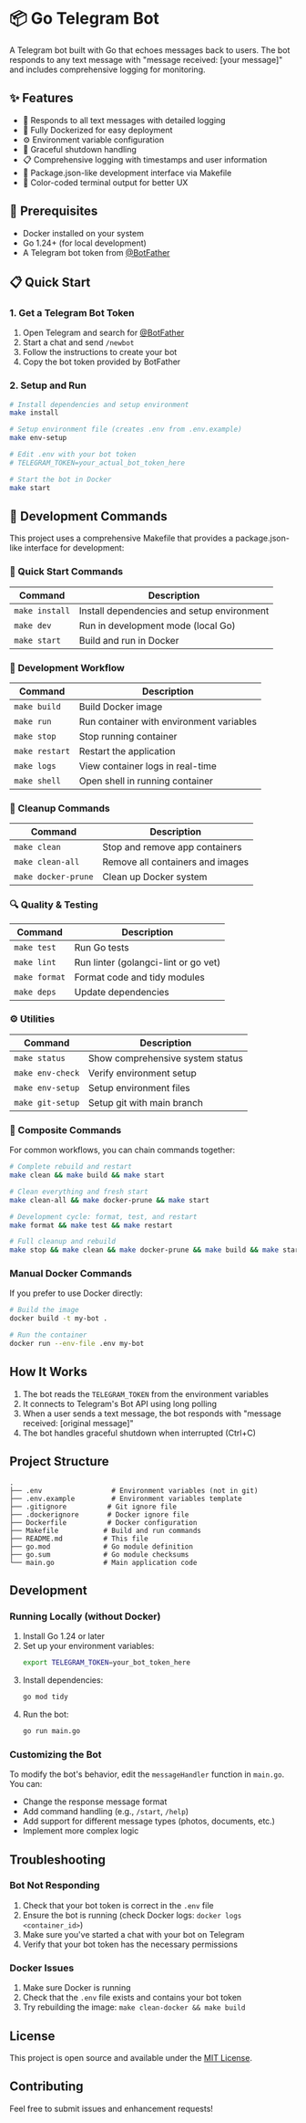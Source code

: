 # 📦 Go Telegram Bot

A Telegram bot built with Go that echoes messages back to users. The bot responds to any text message with "message received: [your message]" and includes comprehensive logging for monitoring.

## ✨ Features

- 📨 Responds to all text messages with detailed logging
- 🐳 Fully Dockerized for easy deployment
- ⚙️ Environment variable configuration
- 🛑 Graceful shutdown handling
- 📋 Comprehensive logging with timestamps and user information
- 🔧 Package.json-like development interface via Makefile
- 🎨 Color-coded terminal output for better UX

## 🚀 Prerequisites

- Docker installed on your system
- Go 1.24+ (for local development)
- A Telegram bot token from [@BotFather](https://t.me/botfather)

## 📋 Quick Start

### 1. Get a Telegram Bot Token

1. Open Telegram and search for [@BotFather](https://t.me/botfather)
2. Start a chat and send `/newbot`
3. Follow the instructions to create your bot
4. Copy the bot token provided by BotFather

### 2. Setup and Run

```bash
# Install dependencies and setup environment
make install

# Setup environment file (creates .env from .env.example)
make env-setup

# Edit .env with your bot token
# TELEGRAM_TOKEN=your_actual_bot_token_here

# Start the bot in Docker
make start
```

## 🔧 Development Commands

This project uses a comprehensive Makefile that provides a package.json-like interface for development:

### 🚀 Quick Start Commands

| Command        | Description                                |
| -------------- | ------------------------------------------ |
| `make install` | Install dependencies and setup environment |
| `make dev`     | Run in development mode (local Go)         |
| `make start`   | Build and run in Docker                    |

### 🔧 Development Workflow

| Command        | Description                              |
| -------------- | ---------------------------------------- |
| `make build`   | Build Docker image                       |
| `make run`     | Run container with environment variables |
| `make stop`    | Stop running container                   |
| `make restart` | Restart the application                  |
| `make logs`    | View container logs in real-time         |
| `make shell`   | Open shell in running container          |

### 🧹 Cleanup Commands

| Command             | Description                      |
| ------------------- | -------------------------------- |
| `make clean`        | Stop and remove app containers   |
| `make clean-all`    | Remove all containers and images |
| `make docker-prune` | Clean up Docker system           |

### 🔍 Quality & Testing

| Command       | Description                          |
| ------------- | ------------------------------------ |
| `make test`   | Run Go tests                         |
| `make lint`   | Run linter (golangci-lint or go vet) |
| `make format` | Format code and tidy modules         |
| `make deps`   | Update dependencies                  |

### ⚙️ Utilities

| Command          | Description                      |
| ---------------- | -------------------------------- |
| `make status`    | Show comprehensive system status |
| `make env-check` | Verify environment setup         |
| `make env-setup` | Setup environment files          |
| `make git-setup` | Setup git with main branch       |

### 🔗 Composite Commands

For common workflows, you can chain commands together:

```bash
# Complete rebuild and restart
make clean && make build && make start

# Clean everything and fresh start
make clean-all && make docker-prune && make start

# Development cycle: format, test, and restart
make format && make test && make restart

# Full cleanup and rebuild
make stop && make clean && make docker-prune && make build && make start
```

### Manual Docker Commands

If you prefer to use Docker directly:

```bash
# Build the image
docker build -t my-bot .

# Run the container
docker run --env-file .env my-bot
```

## How It Works

1. The bot reads the `TELEGRAM_TOKEN` from the environment variables
2. It connects to Telegram's Bot API using long polling
3. When a user sends a text message, the bot responds with "message received: [original message]"
4. The bot handles graceful shutdown when interrupted (Ctrl+C)

## Project Structure

```
.
├── .env                 # Environment variables (not in git)
├── .env.example         # Environment variables template
├── .gitignore          # Git ignore file
├── .dockerignore       # Docker ignore file
├── Dockerfile          # Docker configuration
├── Makefile           # Build and run commands
├── README.md          # This file
├── go.mod             # Go module definition
├── go.sum             # Go module checksums
└── main.go            # Main application code
```

## Development

### Running Locally (without Docker)

1. Install Go 1.24 or later
2. Set up your environment variables:
   ```bash
   export TELEGRAM_TOKEN=your_bot_token_here
   ```
3. Install dependencies:
   ```bash
   go mod tidy
   ```
4. Run the bot:
   ```bash
   go run main.go
   ```

### Customizing the Bot

To modify the bot's behavior, edit the `messageHandler` function in `main.go`. You can:

- Change the response message format
- Add command handling (e.g., `/start`, `/help`)
- Add support for different message types (photos, documents, etc.)
- Implement more complex logic

## Troubleshooting

### Bot Not Responding

1. Check that your bot token is correct in the `.env` file
2. Ensure the bot is running (check Docker logs: `docker logs <container_id>`)
3. Make sure you've started a chat with your bot on Telegram
4. Verify that your bot token has the necessary permissions

### Docker Issues

1. Make sure Docker is running
2. Check that the `.env` file exists and contains your bot token
3. Try rebuilding the image: `make clean-docker && make build`

## License

This project is open source and available under the [MIT License](LICENSE).

## Contributing

Feel free to submit issues and enhancement requests!
